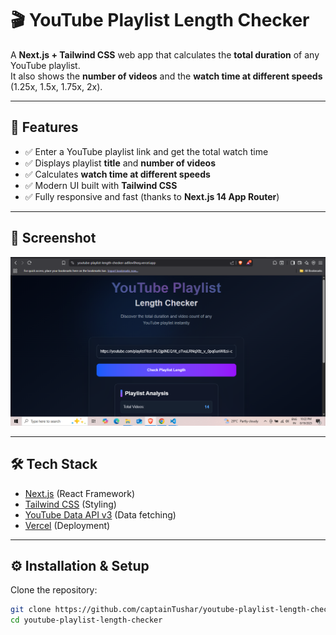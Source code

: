 # 🎬 YouTube Playlist Length Checker

A **Next.js + Tailwind CSS** web app that calculates the **total duration** of any YouTube playlist.  
It also shows the **number of videos** and the **watch time at different speeds** (1.25x, 1.5x, 1.75x, 2x).

---

## 🚀 Features
- ✅ Enter a YouTube playlist link and get the total watch time  
- ✅ Displays playlist **title** and **number of videos**  
- ✅ Calculates **watch time at different speeds**  
- ✅ Modern UI built with **Tailwind CSS**  
- ✅ Fully responsive and fast (thanks to **Next.js 14 App Router**)  

---

## 📸 Screenshot

![App Screenshot](./Screenshot.png)


---

## 🛠️ Tech Stack
- [Next.js](https://nextjs.org/) (React Framework)
- [Tailwind CSS](https://tailwindcss.com/) (Styling)
- [YouTube Data API v3](https://developers.google.com/youtube/v3) (Data fetching)
- [Vercel](https://vercel.com/) (Deployment)

---

## ⚙️ Installation & Setup

Clone the repository:
```bash
git clone https://github.com/captainTushar/youtube-playlist-length-checker.git
cd youtube-playlist-length-checker
